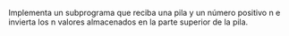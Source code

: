 Implementa un subprograma que reciba una pila y un número positivo n e invierta los n valores almacenados en la parte superior de la pila.
